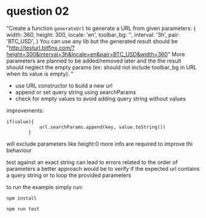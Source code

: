 # question 02

"Create a function `generateUrl` to generate a URL from given parameters:
{
width: 360,
height: 300,
locale: 'en',
toolbar_bg: '',
interval: '3h',
pair: 'BTC_USD',
}
You can use any lib but the generated result should be
"http://testurl.bitfinx.com/?height=300&interval=3h&locale=en&pair=BTC_USD&width=360"
More parameters are planned to be added/removed later and the the result should neglect the empty params (ex: should not include toolbar_bg in URL when its value is empty).
"

- use URL constructor to build a new url
- append or set query string using searchParams
- check for empty values to avoid adding query string without values

improvements:

```
if(value){
            url.searchParams.append(key, value.toString())
        }
```

will exclude parameters like height:0 more info are required to improve thi behaviour

test against an exact string can lead to errors related to the order of parameters a better approach would be to verify if the expected url contains a query string or to loop the provided parameters


to run the example simply run:

```
npm install

npm run test
```